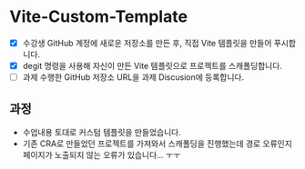 # Vite-Custom-Template

- [x] 수강생 GitHub 계정에 새로운 저장소를 만든 후, 직접 Vite 템플릿을 만들어 푸시합니다.
- [x] degit 명령을 사용해 자신이 만든 Vite 템플릿으로 프로젝트를 스캐폴딩합니다.
- [ ] 과제 수행한 GitHub 저장소 URL을 과제 Discusion에 등록합니다.

## 과정

- 수업내용 토대로 커스텀 템플릿을 만들었습니다.
- 기존 CRA로 만들었던 프로젝트를 가져와서 스캐폴딩을 진행했는데 경로 오류인지 페이지가 노출되지 않는 오류가 있습니다... ㅜㅜ
